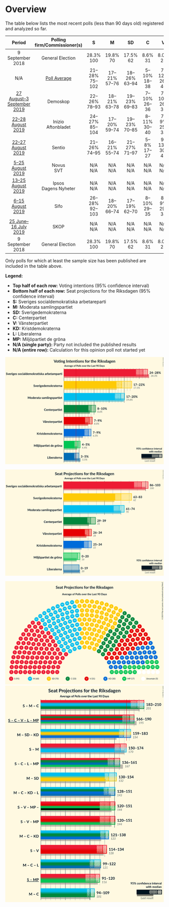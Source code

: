 # Overview

The table below lists the most recent polls (less than 90 days old) registered and analyzed so far.

| Period     | Polling firm/Commissioner(s) | S | M | SD | C | V | KD | L | MP |
|:----------:|:----------------------------:|:--:|:--:|:--:|:--:|:--:|:--:|:--:|:--:|
| 9 September 2018 | General Election | 28.3% <br> 100 | 19.8% <br> 70 | 17.5% <br> 62 | 8.6% <br> 31 | 8.0% <br> 28 | 6.3% <br> 22 | 5.5% <br> 20 | 4.4% <br> 16 |
| N/A | [Poll Average](average.html) | 21–28% <br> 75–102 | 17–21% <br> 57–76 | 18–26% <br> 63–94 | 5–10% <br> 18–38 | 7–12% <br> 26–46 | 5–9% <br> 19–33 | 4–7% <br> 0–23 | 4–6% <br> 0–23 |
| [27 August–3 September 2019](2019-09-03-Demoskop.html) | Demoskop | 22–26% <br> 78–93 | 18–21% <br> 63–78 | 19–23% <br> 69–83 | 7–10% <br> 26–36 | 7–10% <br> 26–36 | 5–8% <br> 20–29 | 4–6% <br> 0–20 | 4–6% <br> 14–22 |
| [22–28 August 2019](2019-08-28-Inizio.html) | Inizio <br> Aftonbladet | 24–27% <br> 85–104 | 17–20% <br> 59–74 | 19–23% <br> 70–85 | 8–11% <br> 30–40 | 7–9% <br> 25–34 | 7–9% <br> 24–33 | 3–5% <br> 0–19 | 3–5% <br> 0–18 |
| [22–27 August 2019](2019-08-27-Sentio.html) | Sentio | 21–26% <br> 74–95 | 16–21% <br> 55–74 | 21–27% <br> 71–97 | 5–8% <br> 17–27 | 9–13% <br> 30–47 | 4–8% <br> 14–26 | 4–7% <br> 15–24 | 3–6% <br> 0–23 |
| [5–25 August 2019](2019-08-25-Novus.html) | Novus <br> SVT | N/A <br> N/A | N/A <br> N/A | N/A <br> N/A | N/A <br> N/A | N/A <br> N/A | N/A <br> N/A | N/A <br> N/A | N/A <br> N/A |
| [13–25 August 2019](2019-08-25-Ipsos.html) | Ipsos <br> Dagens Nyheter | N/A <br> N/A | N/A <br> N/A | N/A <br> N/A | N/A <br> N/A | N/A <br> N/A | N/A <br> N/A | N/A <br> N/A | N/A <br> N/A |
| [6–15 August 2019](2019-08-15-Sifo.html) | Sifo | 26–28% <br> 92–103 | 18–20% <br> 66–74 | 17–19% <br> 62–70 | 8–10% <br> 29–35 | 8–9% <br> 29–34 | 8–9% <br> 28–34 | 3–4% <br> 0–15 | 4–5% <br> 16–20 |
| [25 June–16 July 2019](2019-07-16-SKOP.html) | SKOP | N/A <br> N/A | N/A <br> N/A | N/A <br> N/A | N/A <br> N/A | N/A <br> N/A | N/A <br> N/A | N/A <br> N/A | N/A <br> N/A |
| 9 September 2018 | General Election | 28.3% <br> 100 | 19.8% <br> 70 | 17.5% <br> 62 | 8.6% <br> 31 | 8.0% <br> 28 | 6.3% <br> 22 | 5.5% <br> 20 | 4.4% <br> 16 |

Only polls for which at least the sample size has been published are included in the table above.

**Legend:**
+ **Top half of each row:** Voting intentions (95% confidence interval)
+ **Bottom half of each row:** Seat projections for the Riksdagen (95% confidence interval)
+ **S:** Sveriges socialdemokratiska arbetareparti
+ **M:** Moderata samlingspartiet
+ **SD:** Sverigedemokraterna
+ **C:** Centerpartiet
+ **V:** Vänsterpartiet
+ **KD:** Kristdemokraterna
+ **L:** Liberalerna
+ **MP:** Miljöpartiet de gröna
+ **N/A (single party):** Party not included the published results
+ **N/A (entire row):** Calculation for this opinion poll not started yet


![Graph with voting intentions not yet produced](average.png "Voting Intentions")

![Graph with seats not yet produced](average-seats.png "Seats")

![Graph with seating plan not yet produced](average-seating-plan.png "Seating Plan")
![Graph with coalitions seats not yet produced](average-coalitions-seats.png "Coalitions Seats")
